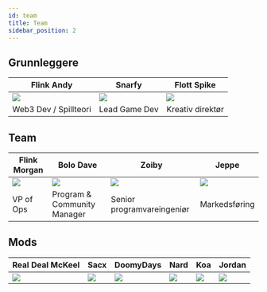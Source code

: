 ```yaml
---
id: team
title: Team
sidebar_position: 2
---
```


## Grunnleggere

| Flink Andy              | Snarfy               | Flott Spike              |
| ----------------------- | -------------------- | ------------------------ |
| ![](/img/NiftyAndy.png) | ![](/img/snarfy.png) | ![](/img/NiftySpike.png) |
| Web3 Dev / Spillteori   | Lead Game Dev        | Kreativ direktør         |

## Team

| Flink Morgan              | Bolo Dave                   | Zoiby                      | Jeppe               |
| ------------------------- | --------------------------- | -------------------------- | ------------------- |
| ![](/img/NiftyMorgan.png) | ![](/img/bolo.png)          | ![](/img/zoiby.png)        | ![](/img/jeppe.png) |
| VP of Ops                 | Program & Community Manager | Senior programvareingeniør | Markedsføring       |

## Mods

| Real Deal McKeel       | Sacx               | DoomyDays           | Nard               | Koa               | Jordan               |
| ---------------------- | ------------------ | ------------------- | ------------------ | ----------------- | -------------------- |
| ![](/img/realdealmc.png) | ![](/img/sacx.png) | ![](/img/doomy.png) | ![](/img/nard.png) | ![](/img/koa.png) | ![](/img/jordan.png) |
